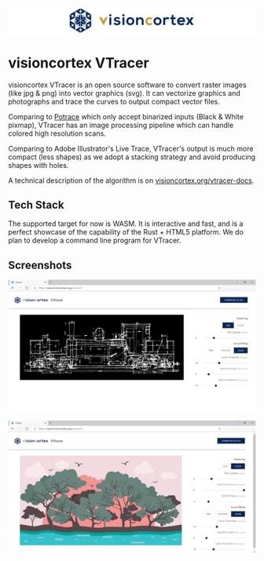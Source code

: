 ![logo](docs/images/visioncortex-banner.png)

# visioncortex VTracer

visioncortex VTracer is an open source software to convert raster images (like jpg & png) into vector graphics (svg). It can vectorize graphics and photographs and trace the curves to output compact vector files.

Comparing to [Potrace]() which only accept binarized inputs (Black & White pixmap), VTracer has an image processing pipeline which can handle colored high resolution scans.

Comparing to Adobe Illustrator's Live Trace, VTracer's output is much more compact (less shapes) as we adopt a stacking strategy and avoid producing shapes with holes.

A technical description of the algorithm is on [visioncortex.org/vtracer-docs](//www.visioncortex.org/vtracer-docs).

## Tech Stack

The supported target for now is WASM. It is interactive and fast, and is a perfect showcase of the capability of the Rust + HTML5 platform. We do plan to develop a command line program for VTracer.

## Screenshots

![screenshot](docs/images/screenshot-01.png)

![screenshot](docs/images/screenshot-02.png)